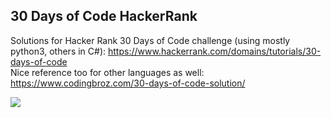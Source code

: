 ## 30 Days of Code HackerRank
Solutions for Hacker Rank 30 Days of Code challenge (using mostly python3, others in C#): https://www.hackerrank.com/domains/tutorials/30-days-of-code <br>
Nice reference too for other languages as well: https://www.codingbroz.com/30-days-of-code-solution/

<img src="https://hrcdn.net/fcore/assets/work/header/hackerrank_logo-21e2867566.svg">
